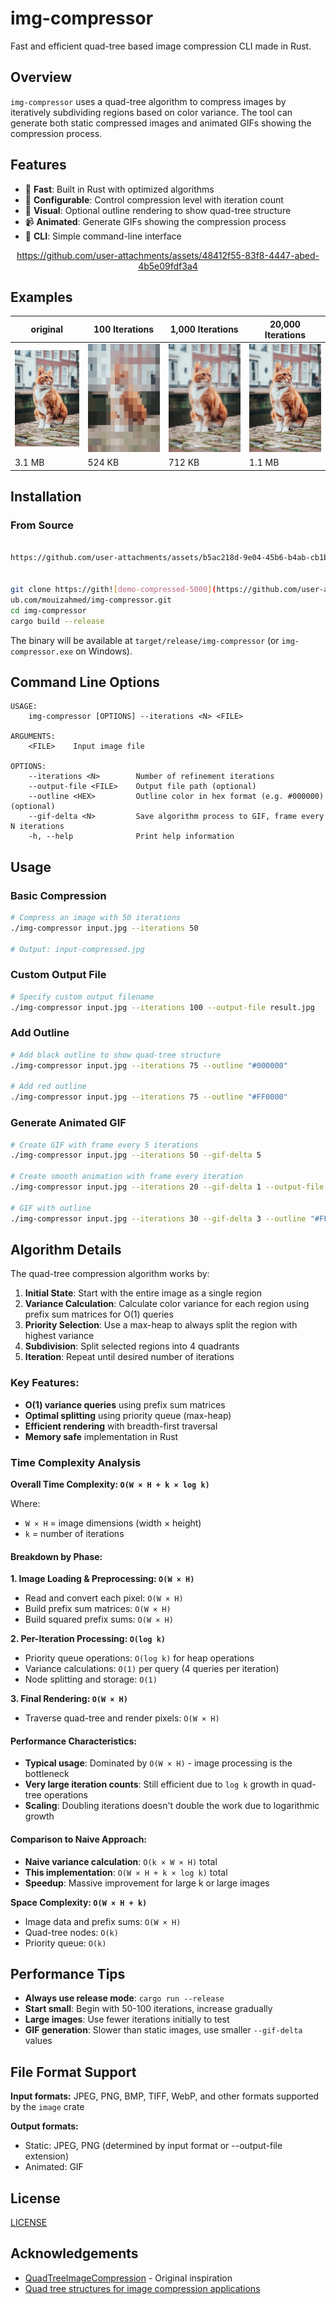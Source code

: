 # img-compressor

Fast and efficient quad-tree based image compression CLI made in Rust.

## Overview

`img-compressor` uses a quad-tree algorithm to compress images by iteratively subdividing regions based on color variance. The tool can generate both static compressed images and animated GIFs showing the compression process.

## Features

- 🚀 **Fast**: Built in Rust with optimized algorithms
- 🎯 **Configurable**: Control compression level with iteration count
- 🎨 **Visual**: Optional outline rendering to show quad-tree structure  
- 📹 **Animated**: Generate GIFs showing the compression process
- 🔧 **CLI**: Simple command-line interface

<div align="center">

https://github.com/user-attachments/assets/48412f55-83f8-4447-abed-4b5e09fdf3a4

</div>    






## Examples

|original | 100 Iterations           | 1,000 Iterations          | 20,000 Iterations          |
| ------------------------ | ------------------------ | ------------------------- | -------------------------- |
| ![](images/example1/cat.jpg) | ![](images/example1/cat-compressed-100.jpg)  | ![](images/example1/cat-compressed-1000.jpg)  | ![](images/example1/cat-compressed-20000.jpg)  |
| 3.1 MB | 524 KB | 712 KB | 1.1 MB |

## Installation

### From Source
```bash

https://github.com/user-attachments/assets/b5ac218d-9e04-45b6-b4ab-cb1b01f47f4b


git clone https://gith![demo-compressed-5000](https://github.com/user-attachments/assets/ece30e66-ed83-433d-9c11-fc01351e9316)
ub.com/mouizahmed/img-compressor.git
cd img-compressor
cargo build --release
```

The binary will be available at `target/release/img-compressor` (or `img-compressor.exe` on Windows).

## Command Line Options

```
USAGE:
    img-compressor [OPTIONS] --iterations <N> <FILE>

ARGUMENTS:
    <FILE>    Input image file

OPTIONS:
    --iterations <N>        Number of refinement iterations
    --output-file <FILE>    Output file path (optional)
    --outline <HEX>         Outline color in hex format (e.g. #000000) (optional)
    --gif-delta <N>         Save algorithm process to GIF, frame every N iterations
    -h, --help              Print help information
```

## Usage

### Basic Compression
```bash
# Compress an image with 50 iterations
./img-compressor input.jpg --iterations 50

# Output: input-compressed.jpg
```

### Custom Output File
```bash
# Specify custom output filename
./img-compressor input.jpg --iterations 100 --output-file result.jpg
```

### Add Outline
```bash
# Add black outline to show quad-tree structure
./img-compressor input.jpg --iterations 75 --outline "#000000"

# Add red outline
./img-compressor input.jpg --iterations 75 --outline "#FF0000"
```

### Generate Animated GIF
```bash
# Create GIF with frame every 5 iterations
./img-compressor input.jpg --iterations 50 --gif-delta 5

# Create smooth animation with frame every iteration
./img-compressor input.jpg --iterations 20 --gif-delta 1 --output-file smooth.gif

# GIF with outline
./img-compressor input.jpg --iterations 30 --gif-delta 3 --outline "#FFFFFF" --output-file outlined.gif
```

## Algorithm Details

The quad-tree compression algorithm works by:

1. **Initial State**: Start with the entire image as a single region
2. **Variance Calculation**: Calculate color variance for each region using prefix sum matrices for O(1) queries
3. **Priority Selection**: Use a max-heap to always split the region with highest variance
4. **Subdivision**: Split selected regions into 4 quadrants
5. **Iteration**: Repeat until desired number of iterations

### Key Features:
- **O(1) variance queries** using prefix sum matrices
- **Optimal splitting** using priority queue (max-heap)
- **Efficient rendering** with breadth-first traversal
- **Memory safe** implementation in Rust

### Time Complexity Analysis

**Overall Time Complexity: `O(W × H + k × log k)`**

Where:
- `W × H` = image dimensions (width × height)
- `k` = number of iterations

#### Breakdown by Phase:

**1. Image Loading & Preprocessing: `O(W × H)`**
- Read and convert each pixel: `O(W × H)`
- Build prefix sum matrices: `O(W × H)`
- Build squared prefix sums: `O(W × H)`

**2. Per-Iteration Processing: `O(log k)`**
- Priority queue operations: `O(log k)` for heap operations
- Variance calculations: `O(1)` per query (4 queries per iteration)
- Node splitting and storage: `O(1)`

**3. Final Rendering: `O(W × H)`**
- Traverse quad-tree and render pixels: `O(W × H)`

#### Performance Characteristics:

- **Typical usage**: Dominated by `O(W × H)` - image processing is the bottleneck
- **Very large iteration counts**: Still efficient due to `log k` growth in quad-tree operations
- **Scaling**: Doubling iterations doesn't double the work due to logarithmic growth

#### Comparison to Naive Approach:
- **Naive variance calculation**: `O(k × W × H)` total
- **This implementation**: `O(W × H + k × log k)` total
- **Speedup**: Massive improvement for large k or large images

**Space Complexity: `O(W × H + k)`**
- Image data and prefix sums: `O(W × H)`
- Quad-tree nodes: `O(k)`
- Priority queue: `O(k)`

## Performance Tips

- **Always use release mode**: `cargo run --release`
- **Start small**: Begin with 50-100 iterations, increase gradually
- **Large images**: Use fewer iterations initially to test
- **GIF generation**: Slower than static images, use smaller `--gif-delta` values

## File Format Support

**Input formats:** JPEG, PNG, BMP, TIFF, WebP, and other formats supported by the `image` crate

**Output formats:** 
- Static: JPEG, PNG (determined by input format or --output-file extension)
- Animated: GIF

## License

[LICENSE](LICENSE)

## Acknowledgements

- [QuadTreeImageCompression](https://github.com/Inspiaaa/QuadTreeImageCompression) - Original inspiration
- [Quad tree structures for image compression applications](https://www.sciencedirect.com/science/article/abs/pii/0306457392900636)
